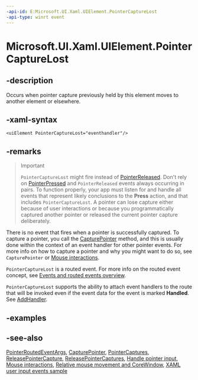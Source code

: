 ```yaml
---
-api-id: E:Microsoft.UI.Xaml.UIElement.PointerCaptureLost
-api-type: winrt event
---
```


<!-- Event syntax
public event Microsoft.UI.Xaml.Input.PointerEventHandler PointerCaptureLost
-->

# Microsoft.UI.Xaml.UIElement.PointerCaptureLost

## -description

Occurs when pointer capture previously held by this element moves to another element or elsewhere.

## -xaml-syntax

```xaml
<uiElement PointerCaptureLost="eventhandler"/>
```

## -remarks

> > [!IMPORTANT]
> `PointerCaptureLost` might fire instead of [PointerReleased](uielement_pointerreleased.md). Don't rely on [PointerPressed](uielement_pointerpressed.md) and `PointerReleased` events always occurring in pairs. To function properly, your app must listen for and handle all events that represent likely conclusions to the **Press** action, and that includes `PointerCaptureLost`. A pointer can lose capture either because of user interactions or because you programmatically captured another pointer or released the current pointer capture deliberately.

There is no event that fires when a pointer is successfully captured. To capture a pointer, you call the [CapturePointer](uielement_capturepointer_1027273898.md) method, and this is usually done within the context of an event handler for other pointer events. For more info on how to capture a pointer and why you might want to do so, see `CapturePointer` or [Mouse interactions](/windows/uwp/input-and-devices/mouse-interactions).

`PointerCaptureLost` is a routed event. For more info on the routed event concept, see [Events and routed events overview](/windows/uwp/xaml-platform/events-and-routed-events-overview).

`PointerCaptureLost` supports the ability to attach event handlers to the route that will be invoked even if the event data for the event is marked **Handled**. See [AddHandler](uielement_addhandler_1350394113.md).

## -examples

## -see-also

[PointerRoutedEventArgs](../microsoft.ui.xaml.input/pointerroutedeventargs.md), [CapturePointer](uielement_capturepointer_1027273898.md), [PointerCaptures](uielement_pointercaptures.md), [ReleasePointerCapture](uielement_releasepointercapture_851958174.md), [ReleasePointerCaptures](uielement_releasepointercaptures_190109337.md), [Handle pointer input](/windows/apps/design/input/handle-pointer-input), [Mouse interactions](/windows/uwp/input-and-devices/mouse-interactions), [Relative mouse movement and CoreWindow](/en-us/windows/uwp/gaming/relative-mouse-movement), [XAML user input events sample](https://github.com/microsoftarchive/msdn-code-gallery-microsoft/tree/master/Official%20Windows%20Platform%20Sample/Input%20XAML%20user%20input%20events%20sample)
